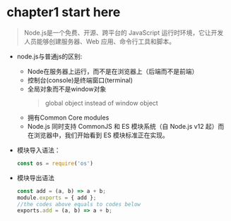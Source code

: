 # chapter1 start here

> Node.js是一个免费、开源、跨平台的 JavaScript 运行时环境，它让开发人员能够创建服务器、Web 应用、命令行工具和脚本。

* node.js与普通js的区别:
  * Node在服务器上运行，而不是在浏览器上（后端而不是前端）
  * 控制台(console)是终端窗口(terminal)
  * 全局对象而不是window对象
    > global object instead of window object
  * 拥有Common Core modules
  * Node.js 同时支持 CommonJS 和 ES 模块系统（自 Node.js v12 起）而在浏览器中，我们开始看到 ES 模块标准正在实现。
* 模块导入语法：

    ```js
    const os = require('os')
    ```

* 模块导出语法

    ```js
    const add = (a, b) => a + b;
    module.exports = { add };
    //the codes above equals to codes below
    exports.add = (a, b) => a + b;
    ```

